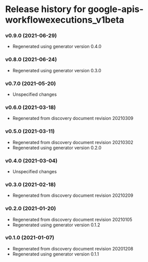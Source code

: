 # Release history for google-apis-workflowexecutions_v1beta

### v0.9.0 (2021-06-29)

* Regenerated using generator version 0.4.0

### v0.8.0 (2021-06-24)

* Regenerated using generator version 0.3.0

### v0.7.0 (2021-05-20)

* Unspecified changes

### v0.6.0 (2021-03-18)

* Regenerated from discovery document revision 20210309

### v0.5.0 (2021-03-11)

* Regenerated from discovery document revision 20210302
* Regenerated using generator version 0.2.0

### v0.4.0 (2021-03-04)

* Unspecified changes

### v0.3.0 (2021-02-18)

* Regenerated from discovery document revision 20210209

### v0.2.0 (2021-01-20)

* Regenerated from discovery document revision 20210105
* Regenerated using generator version 0.1.2

### v0.1.0 (2021-01-07)

* Regenerated from discovery document revision 20201208
* Regenerated using generator version 0.1.1

